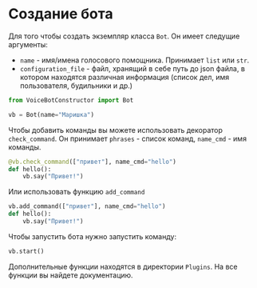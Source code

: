 # Создание бота

Для того чтобы создать экземпляр класса `Bot`.
Он имеет следущие аргументы:

* `name` - имя/имена голосового помощника. Принимает `list` или `str`.
* `configuration_file` - файл, хранящий в себе путь до json файла, в котором находятся различная информация (список дел, имя пользователя, будильники и др.)

``` python
from VoiceBotConstructor import Bot

vb = Bot(name="Маришка")
```
Чтобы добавить команды вы можете использовать декоратор `check_command`. Он принимает `phrases` - список команд, `name_cmd` - имя команды.


``` python
@vb.check_command(["привет"], name_cmd="hello")
def hello():
    vb.say("Привет!")

```
Или использовать функцию `add_command`

``` python
vb.add_command(["привет"], name_cmd="hello")
def hello():
    vb.say("Привет!")

```

Чтобы запустить бота нужно запустить команду:

```python
vb.start()
```

Дополнительные функции находятся в директории `Plugins`. На все функции вы найдете документацию. 